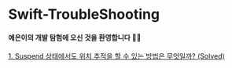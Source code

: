 # Swift-TroubleShooting
#### 예은이의 개발 탐험에 오신 것을 환영합니다 🙌🙌

[1. Suspend 상태에서도 위치 추적을 할 수 있는 방법은 무엇일까? (Solved)](https://github.com/yeahsilver/Swift-TroubleShooting/blob/main/1.%20Suspend%20상태에서도%20위치%20추적을%20할%20수%20있는%20방법이%20무엇일까%3F.md)
